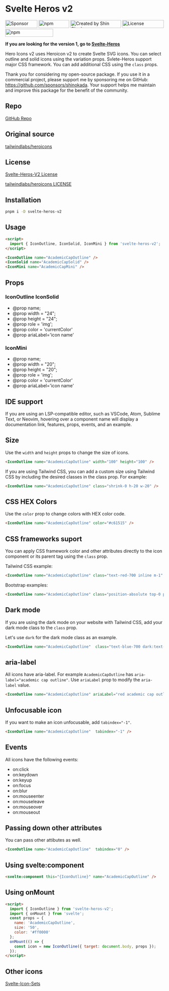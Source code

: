 <script lang="ts">
    import type { PageData } from './$types';
  export let data: PageData;
  console.log('data from home', data)
</script>

# Svelte Heros v2

<div class="flex gap-2 my-8">
<a href="https://github.com/sponsors/shinokada" target="_blank"><img src="https://img.shields.io/static/v1?label=Sponsor&message=%E2%9D%A4&logo=GitHub&color=%23fe8e86" alt="Sponsor" height="25" style="height: 25px !important;" width="102"></a>
<a href="https://www.npmjs.com/package/svelte-heros-v2" rel="nofollow" target="_blank"><img src="https://img.shields.io/npm/v/svelte-heros-v2" alt="npm" height="25" style="height: 25px !important;" width="97"></a>
<a href="https://twitter.com/shinokada" rel="nofollow" target="_blank"><img src="https://img.shields.io/badge/created%20by-@shinokada-4BBAAB.svg" alt="Created by Shin Okada" height="25" style="height: 25px !important;" width="161"></a>
<a href="http://www.apache.org/licenses/" rel="nofollow" target="_blank"><img src="https://img.shields.io/github/license/shinokada/svelte-heros-v2" alt="License" height="25" style="height: 25px !important;" width="132"></a>
<a href="https://www.npmjs.com/package/svelte-heros-v2" rel="nofollow" target="_blank"><img src="https://img.shields.io/npm/dw/svelte-heros-v2.svg" alt="npm" height="25" style="height: 25px !important;" width="152"></a>
</div>

**If you are looking for the version 1, go to [Svelte-Heros](https://github.com/shinokada/svelte-heros)**

Hero Icons v2 uses Heroicon v2 to create Svelte SVG icons. You can select outline and solid icons using the variation props. Svlete-Heros support major CSS framework. You can add additional CSS using the `class` props.

Thank you for considering my open-source package. If you use it in a commercial project, please support me by sponsoring me on GitHub: https://github.com/sponsors/shinokada. Your support helps me maintain and improve this package for the benefit of the community.


## Repo

[GitHub Repo](https://github.com/shinokada/svelte-heros-v2)

## Original source

[tailwindlabs/heroicons](https://github.com/tailwindlabs/heroicons)

## License

[Svelte-Heros-V2 License](https://github.com/shinokada/svelte-heros-v2/blob/main/LICENSE)

[tailwindlabs/heroicons LICENSE](https://github.com/tailwindlabs/heroicons/blob/main/LICENSE)


## Installation

```sh
pnpm i -D svelte-heros-v2
```

## Usage

```html
<script>
  import { IconOutline, IconSolid, IconMini } from 'svelte-heros-v2';
</script>

<IconOutline name="AcademicCapOutline" />
<IconSolid name="AcademicCapSolid" />
<IconMini name="AcademicCapMini" />
```

## Props

### IconOutline IconSolid

- @prop name;
- @prop width = "24";
- @prop height = "24";
- @prop role = 'img';
- @prop color = 'currentColor'
- @prop ariaLabel='icon name'

### IconMini

- @prop name;
- @prop width = "20";
- @prop height = "20";
- @prop role = 'img';
- @prop color = 'currentColor'
- @prop ariaLabel='icon name'

## IDE support

If you are using an LSP-compatible editor, such as VSCode, Atom, Sublime Text, or Neovim, hovering over a component name will display a documentation link, features, props, events, and an example.

## Size

Use the `width` and `height` props to change the size of icons.

```html
<IconOutline name="AcademicCapOutline" width="100" height="100" />
```

If you are using Tailwind CSS, you can add a custom size using Tailwind CSS by including the desired classes in the class prop. For example:

```html
<IconOutline name="AcademicCapOutline" class="shrink-0 h-20 w-20" />
```

## CSS HEX Colors

Use the `color` prop to change colors with HEX color code.

```html
<IconOutline name="AcademicCapOutline" color="#c61515" />
```

## CSS frameworks suport

You can apply CSS framework color and other attributes directly to the icon component or its parent tag using the `class` prop.

Tailwind CSS example:

```html
<IconOutline name="AcademicCapOutline" class="text-red-700 inline m-1" />
```

Bootstrap examples:

```html
<IconOutline name="AcademicCapOutline" class="position-absolute top-0 px-1" />
```

## Dark mode

If you are using the dark mode on your website with Tailwind CSS, add your dark mode class to the `class` prop.

Let's use `dark` for the dark mode class as an example.

```html
<IconOutline name="AcademicCapOutline"  class="text-blue-700 dark:text-red-500" />
```

## aria-label

All icons have aria-label. For example `AcademicCapOutline` has `aria-label="academic cap outline"`.
Use `ariaLabel` prop to modify the `aria-label` value.

```html
<IconOutline name="AcademicCapOutline" ariaLabel="red academic cap outline" color="#c61515"/>
```

## Unfocusable icon

If you want to make an icon unfocusable, add `tabindex="-1"`.

```html
<IconOutline name="AcademicCapOutline"  tabindex="-1" />
```

## Events

All icons have the following events:

- on:click
- on:keydown
- on:keyup
- on:focus
- on:blur
- on:mouseenter
- on:mouseleave
- on:mouseover
- on:mouseout

## Passing down other attributes

You can pass other attibutes as well.

```html
<IconOutline name="AcademicCapOutline"  tabindex="0" />
```

## Using svelte:component

```html
<svelte:component this="{IconOutline}" name="AcademicCapOutline" />
```

## Using onMount

```html
<script>
  import { IconOutline } from 'svelte-heros-v2';
  import { onMount } from 'svelte';
  const props = {
    name: 'AcademicCapOutline',
    size: '50',
    color: '#ff0000'
  };
  onMount(() => {
    const icon = new IconOutline({ target: document.body, props });
  });
</script>
```

## Other icons

[Svelte-Icon-Sets](https://svelte-svg-icons.vercel.app/)
